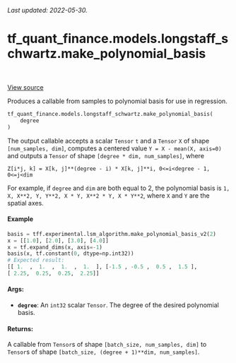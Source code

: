<!--
This file is generated by a tool. Do not edit directly.
For open-source contributions the docs will be updated automatically.
-->

*Last updated: 2022-05-30.*

<div itemscope itemtype="http://developers.google.com/ReferenceObject">
<meta itemprop="name" content="tf_quant_finance.models.longstaff_schwartz.make_polynomial_basis" />
<meta itemprop="path" content="Stable" />
</div>

# tf_quant_finance.models.longstaff_schwartz.make_polynomial_basis

<!-- Insert buttons and diff -->

<table class="tfo-notebook-buttons tfo-api" align="left">
</table>

<a target="_blank" href="https://github.com/google/tf-quant-finance/blob/master/tf_quant_finance/models/longstaff_schwartz/lsm.py">View source</a>



Produces a callable from samples to polynomial basis for use in regression.

```python
tf_quant_finance.models.longstaff_schwartz.make_polynomial_basis(
    degree
)
```



<!-- Placeholder for "Used in" -->

The output callable accepts a scalar `Tensor` `t` and a `Tensor` `X` of
shape `[num_samples, dim]`, computes a centered value
`Y = X - mean(X, axis=0)` and outputs a `Tensor` of shape
`[degree * dim, num_samples]`, where
```
Z[i*j, k] = X[k, j]**(degree - i) * X[k, j]**i, 0<=i<degree - 1, 0<=j<dim
```
For example, if `degree` and `dim` are both equal to 2, the polynomial basis
is `1, X, X**2, Y, Y**2, X * Y, X**2 * Y, X * Y**2`, where `X` and `Y` are
the spatial axes.

#### Example
```python
basis = tff.experimental.lsm_algorithm.make_polynomial_basis_v2(2)
x = [[1.0], [2.0], [3.0], [4.0]]
x = tf.expand_dims(x, axis=-1)
basis(x, tf.constant(0, dtype=np.int32))
# Expected result:
[[ 1.  ,  1.  ,  1.  ,  1.  ], [-1.5 , -0.5 ,  0.5 ,  1.5 ],
[ 2.25,  0.25,  0.25,  2.25]]
```

#### Args:


* <b>`degree`</b>: An `int32` scalar `Tensor`. The degree of the desired polynomial
  basis.


#### Returns:

A callable from `Tensor`s of shape `[batch_size, num_samples, dim]` to
`Tensor`s of shape `[batch_size, (degree + 1)**dim, num_samples]`.
